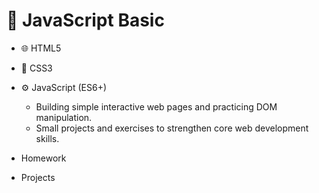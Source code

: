 # 📁 JavaScript Basic

- 🌐 HTML5  
- 🎨 CSS3  
- ⚙️ JavaScript (ES6+)

  - Building simple interactive web pages and practicing DOM manipulation.  
  - Small projects and exercises to strengthen core web development skills.
- Homework
- Projects
